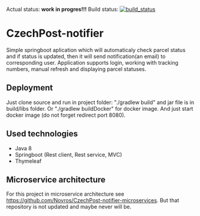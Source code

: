 Actual status: **work in progres!!!** Build status: [![build_status](https://travis-ci.org/Novros/CzechPost-notifier.svg?branch=master)](https://travis-ci.org/Novros/CzechPost-notifier)

# CzechPost-notifier
Simple springboot aplication which will automaticaly check parcel status and if status is updated, then it will send notification(an email) to corresponding user. Application supports login, working with tracking numbers, manual refresh and displaying parcel statuses.

## Deployment
Just clone source and run in project folder: "./gradlew build" and jar file is in build/libs folder. Or "./gradlew buildDocker" for docker image. And just start docker image (do not forget redirect port 8080).

## Used technologies
* Java 8
* Springboot (Rest client, Rest service, MVC)
* Thymeleaf

## Microservice architecture
For this project in microservice architecture see https://github.com/Novros/CzechPost-notifier-microservices. But that repository is not updated and maybe never will be.

